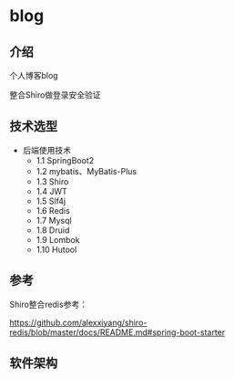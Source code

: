 # blog

## 介绍
个人博客blog

整合Shiro做登录安全验证


## 技术选型
* 后端使用技术
    * 1.1 SpringBoot2
    * 1.2 mybatis、MyBatis-Plus
    * 1.3 Shiro
    * 1.4 JWT
    * 1.5 Slf4j
    * 1.6 Redis
    * 1.7 Mysql
    * 1.8 Druid
    * 1.9 Lombok
    * 1.10 Hutool
   
## 参考
Shiro整合redis参考：

https://github.com/alexxiyang/shiro-redis/blob/master/docs/README.md#spring-boot-starter


## 软件架构




